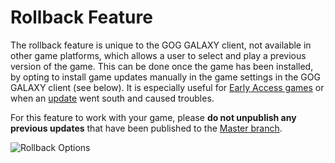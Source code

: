 # Rollback Feature

The rollback feature is unique to the GOG GALAXY client, not available in other game platforms, which allows a user to select and play a previous version of the game. This can be done once the game has been installed, by opting to install game updates manually in the game settings in the GOG GALAXY client (see below). It is especially useful for [Early Access games](games-in-development.md) or when an [update](updates.md) went south and caused troubles.

For this feature to work with your game, please **do not unpublish any previous updates** that have been published to the [Master branch](build-branches.md).

![Rollback Options](_assets/rollback.png)
